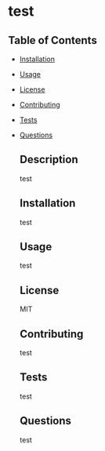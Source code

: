 # test
  ## Table of Contents

- [Installation](#installation)
- [Usage](#usage)
- [License](#license)
- [Contributing](#contributing)
- [Tests](#tests)
- [Questions](#questions)


  ## Description
  test
  
  ## Installation
  test
  
  ## Usage
  test
  
  ## License
  MIT
  
  ## Contributing
  test
  
  ## Tests
  test
  
  ## Questions
  test
